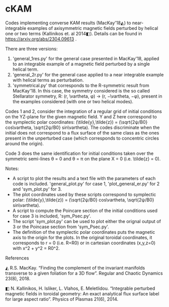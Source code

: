 # cKAM

Codes implementing converse KAM results (MacKay'18◭) to near-integrable examples of axisymmetric magnetic fields perturbed by helical one or two terms (Kallinikos et. al 2014◧).
Details can be found in https://arxiv.org/abs/2304.09613 .


There are three versions:
1. 'general_1res.py' for the general case presented in MacKay'18, applied to an integrable example of a magnetic field perturbed by a single helical term.
2. 'general_2r.py' for the general case applied to a near integrable example with helical terms as perturbation. 
3. 'symmetrical.py' that corresponds to the R-symmetric result from MacKay'18. In this case, the symmetry considered is the so called Stellarator symmetry, 
   R: (r, \vartheta, φ) -> (r, −\vartheta, −φ), present in the examples considered (with one or two helical modes).


Codes 1 and 2, consider the integration of a regular grid of initial conditions on the YZ-plane for the given magnetic field. Y and Z here correspond to the
symplectic polar coordinates: (\tilde{y},\tilde{z}) = (\sqrt{2ψ/B0} cos\vartheta, \sqrt{2ψ/B0} sin\vartheta). The codes discriminate when the initial does 
not correspond to a flux surface of the same class as the ones present in the unperturbed case (which corresponds to concentric circles around the origin). 

Code 3 does the same identification for initial conditions taken over the symmetric semi-lines θ = 0 and θ = π on the plane X = 0 (i.e. \tilde{z} = 0). 

Notes: 
- A script to plot the results and a text file with the parameters of each code is included. 'general_plot.py' for case 1, 'plot_general_er.py' for 2 and 'sym_plot.py' for 3. 
- The plot coordinates used by these scripts correspond to symplectic polar: (\tilde{y},\tilde{z}) = (\sqrt{2ψ/B0} cos\vartheta, \sqrt{2ψ/B0} sin\vartheta).
- A script to compute the Poincare section of the initial conditions used for case 3 is included, 'sym_Psec.py'. 
- The script 'sym_plot.py' can be used to plot either the orignal output of 3 or the Poincase section from 'sym_Psec.py'.
- The definition of the symplectic polar coordinates puts the magnetic axis to the origin for the plots. In the original toroidal coordinates, it corresponds to r = 0 (i.e. R=R0)
  or in cartesian coordinates (x,y,z=0) with x^2 + y^2 = R0^2.




References

◭ R.S. MacKay. “Finding the complement of the invariant manifolds transverse to a
given foliation for a 3D flow”. Regular and Chaotic Dynamics 23(8), 2018.

◧ N. Kallinikos, H. Isliker, L. Vlahos, E. Meletlidou. “Integrable perturbed magnetic
fields in toroidal geometry: An exact analytical flux surface label for large aspect
ratio”. Physics of Plasmas 21(6), 2014.
